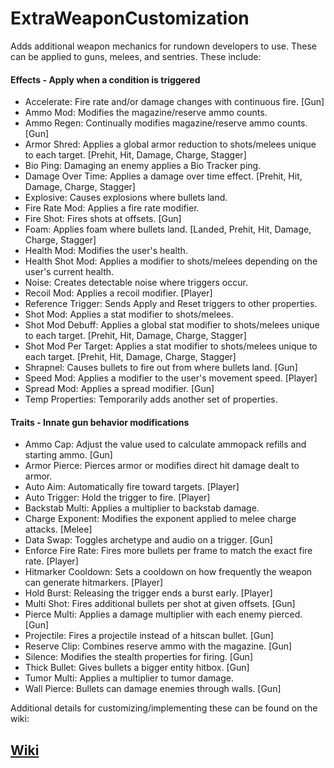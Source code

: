 # ExtraWeaponCustomization

Adds additional weapon mechanics for rundown developers to use. These can be applied to guns, melees, and sentries. These include:

#### Effects - Apply when a condition is triggered
- Accelerate: Fire rate and/or damage changes with continuous fire. [Gun]
- Ammo Mod: Modifies the magazine/reserve ammo counts.
- Ammo Regen: Continually modifies magazine/reserve ammo counts. [Gun]
- Armor Shred: Applies a global armor reduction to shots/melees unique to each target. [Prehit, Hit, Damage, Charge, Stagger]
- Bio Ping: Damaging an enemy applies a Bio Tracker ping.
- Damage Over Time: Applies a damage over time effect. [Prehit, Hit, Damage, Charge, Stagger]
- Explosive: Causes explosions where bullets land.
- Fire Rate Mod: Applies a fire rate modifier.
- Fire Shot: Fires shots at offsets. [Gun]
- Foam: Applies foam where bullets land. [Landed, Prehit, Hit, Damage, Charge, Stagger]
- Health Mod: Modifies the user's health.
- Health Shot Mod: Applies a modifier to shots/melees depending on the user's current health.
- Noise: Creates detectable noise where triggers occur.
- Recoil Mod: Applies a recoil modifier. [Player]
- Reference Trigger: Sends Apply and Reset triggers to other properties.
- Shot Mod: Applies a stat modifier to shots/melees.
- Shot Mod Debuff: Applies a global stat modifier to shots/melees unique to each target. [Prehit, Hit, Damage, Charge, Stagger]
- Shot Mod Per Target: Applies a stat modifier to shots/melees unique to each target. [Prehit, Hit, Damage, Charge, Stagger]
- Shrapnel: Causes bullets to fire out from where bullets land. [Gun]
- Speed Mod: Applies a modifier to the user's movement speed. [Player]
- Spread Mod: Applies a spread modifier. [Gun]
- Temp Properties: Temporarily adds another set of properties.

#### Traits - Innate gun behavior modifications
- Ammo Cap: Adjust the value used to calculate ammopack refills and starting ammo. [Gun]
- Armor Pierce: Pierces armor or modifies direct hit damage dealt to armor.
- Auto Aim: Automatically fire toward targets. [Player]
- Auto Trigger: Hold the trigger to fire. [Player]
- Backstab Multi: Applies a multiplier to backstab damage.
- Charge Exponent: Modifies the exponent applied to melee charge attacks. [Melee]
- Data Swap: Toggles archetype and audio on a trigger. [Gun]
- Enforce Fire Rate: Fires more bullets per frame to match the exact fire rate. [Player]
- Hitmarker Cooldown: Sets a cooldown on how frequently the weapon can generate hitmarkers. [Player]
- Hold Burst: Releasing the trigger ends a burst early. [Player]
- Multi Shot: Fires additional bullets per shot at given offsets. [Gun]
- Pierce Multi: Applies a damage multiplier with each enemy pierced. [Gun]
- Projectile: Fires a projectile instead of a hitscan bullet. [Gun]
- Reserve Clip: Combines reserve ammo with the magazine. [Gun]
- Silence: Modifies the stealth properties for firing. [Gun]
- Thick Bullet: Gives bullets a bigger entity hitbox. [Gun]
- Tumor Multi: Applies a multiplier to tumor damage.
- Wall Pierce: Bullets can damage enemies through walls. [Gun]

Additional details for customizing/implementing these can be found on the wiki:

## [Wiki](https://github.com/Dinorush/ExtraWeaponCustomization/wiki)
